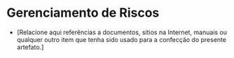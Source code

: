 # Gerenciamento de Riscos
- [Relacione aqui referências a documentos, sítios na Internet, manuais ou qualquer outro item que tenha sido usado para a confecção do presente artefato.]
